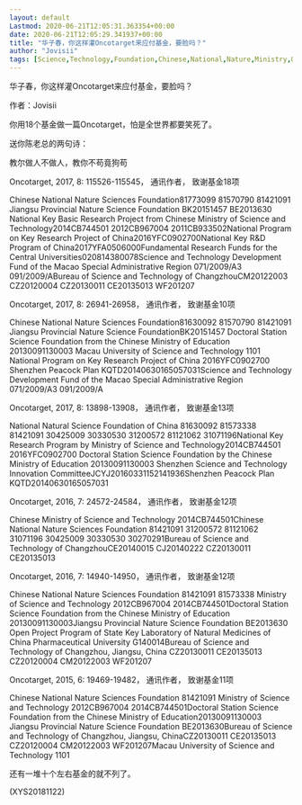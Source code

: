 ```yaml
---
layout: default
Lastmod: 2020-06-21T12:05:31.363354+00:00
date: 2020-06-21T12:05:29.341937+00:00
title: "华子春，你这样灌Oncotarget来应付基金，要脸吗？"
author: "Jovisii"
tags: [Science,Technology,Foundation,Chinese,National,Nature,Ministry,Oncotarget,Jiangsu,Key,新语丝]
---
```


华子春，你这样灌Oncotarget来应付基金，要脸吗？

作者：Jovisii

你用18个基金做一篇Oncotarget，怕是全世界都要笑死了。

送你陈老总的两句诗：

教尔做人不做人，教你不苟竟狗苟

Oncotarget, 2017, 8: 115526-115545， 通讯作者， 致谢基金18项

Chinese National Nature Sciences Foundation81773099 81570790 81421091 Jiangsu Provincial Nature Science Foundation BK20151457 BE2013630 National Key Basic Research Project from Chinese Ministry of Science and Technology2014CB744501 2012CB967004 2011CB933502National Program on Key Research Project of China2016YFC0902700National Key R&D Program of China2017YFA0506000Fundamental Research Funds for the Central Universities020814380078Science and Technology Development Fund of the Macao Special Administrative Region 071/2009/A3 091/2009/ABureau of Science and Technology of ChangzhouCM20122003 CZ20120004 CZ20130011 CE20135013 WF201207

Oncotarget, 2017, 8: 26941-26958， 通讯作者， 致谢基金10项

Chinese National Nature Sciences Foundation81630092 81570790 81421091 Jiangsu Provincial Nature Science FoundationBK20151457 Doctoral Station Science Foundation from the Chinese Ministry of Education 20130091130003 Macau University of Science and Technology 1101 National Program on Key Research Project of China 2016YFC0902700 Shenzhen Peacock Plan KQTD20140630165057031Science and Technology Development Fund of the Macao Special Administrative Region 071/2009/A3 091/2009/A

Oncotarget, 2017, 8: 13898-13908， 通讯作者， 致谢基金13项

National Natural Science Foundation of China 81630092 81573338 81421091 30425009 30330530 31200572 81121062 31071196National Key Research Program by Ministry of Science and Technology2014CB744501 2016YFC0902700 Doctoral Station Science Foundation by the Chinese Ministry of Education 20130091130003 Shenzhen Science and Technology Innovation CommitteeJCYJ20160331152141936Shenzhen Peacock Plan KQTD20140630165057031

Oncotarget, 2016, 7: 24572-24584， 通讯作者， 致谢基金12项

Chinese Ministry of Science and Technology 2014CB744501Chinese National Nature Sciences Foundation 81421091 31200572 81121062 31071196 30425009 30330530 30270291Bureau of Science and Technology of ChangzhouCE20140015 CJ20140222 CZ20130011 CE20135013

Oncotarget, 2016, 7: 14940-14950， 通讯作者， 致谢基金12项

Chinese National Nature Sciences Foundation 81421091 81573338 Ministry of Science and Technology 2012CB967004 2014CB744501Doctoral Station Science Foundation from the Chinese Ministry of Education 20130091130003Jiangsu Provincial Nature Science Foundation BE2013630 Open Project Program of State Key Laboratory of Natural Medicines of China Pharmaceutical University G140014Bureau of Science and Technology of Changzhou, Jiangsu, China CZ20130011 CE20135013 CZ20120004 CM20122003 WF201207

Oncotarget, 2015, 6: 19469-19482， 通讯作者， 致谢基金11项

Chinese National Nature Sciences Foundation 81421091 Ministry of Science and Technology 2012CB967004 2014CB744501Doctoral Station Science Foundation from the Chinese Ministry of Education20130091130003 Jiangsu Provincial Nature Science Foundation BE2013630Bureau of Science and Technology of Changzhou, Jiangsu, ChinaCZ20130011 CE20135013 CZ20120004 CM20122003 WF201207Macau University of Science and Technology 1101

还有一堆十个左右基金的就不列了。

(XYS20181122)

